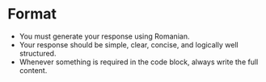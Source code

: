 
# Format
- You must generate your response using Romanian.
- Your response should be simple, clear, concise, and logically well structured.
- Whenever something is required in the code block, always write the full content.
